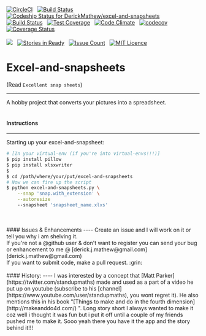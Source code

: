 [![CircleCI](https://circleci.com/gh/DerickMathew/excel-and-snapsheets.svg?style=shield)](https://circleci.com/gh/DerickMathew/excel-and-snapsheets)
&nbsp;
[![Build Status](https://travis-ci.org/DerickMathew/excel-and-snapsheets.svg?branch=master)](https://travis-ci.org/DerickMathew/excel-and-snapsheets)
&nbsp;
[ ![Codeship Status for DerickMathew/excel-and-snapsheets](https://codeship.com/projects/98bbd320-3e22-0134-a4e9-4e9c4058d5c6/status?branch=master)](https://codeship.com/projects/167313)
&nbsp;
[![Build Status](https://semaphoreci.com/api/v1/derickmathew/excel-and-snapsheets/branches/master/badge.svg)](https://semaphoreci.com/derickmathew/excel-and-snapsheets)
&nbsp;
[![Test Coverage](https://codeclimate.com/github/DerickMathew/excel-and-snapsheets/badges/coverage.svg)](https://codeclimate.com/github/DerickMathew/excel-and-snapsheets/coverage)
&nbsp;
[![Code Climate](https://codeclimate.com/github/DerickMathew/excel-and-snapsheets/badges/gpa.svg)](https://codeclimate.com/github/DerickMathew/excel-and-snapsheets)
&nbsp;
[![codecov](https://codecov.io/gh/DerickMathew/excel-and-snapsheets/branch/master/graph/badge.svg)](https://codecov.io/gh/DerickMathew/excel-and-snapsheets)
&nbsp;
[![Coverage Status](https://coveralls.io/repos/github/DerickMathew/excel-and-snapsheets/badge.svg?branch=master)](https://coveralls.io/github/DerickMathew/excel-and-snapsheets?branch=master)
<br/>
<br/>
[![](https://img.shields.io/gitter/room/TechnologyAdvice/Stardust.svg)](https://gitter.im/excel-and-snapsheets/Lobby?utm_source=badge&utm_medium=badge&utm_campaign=pr-badge)
&nbsp;
[![Stories in Ready](https://badge.waffle.io/DerickMathew/excel-and-snapsheets.png?label=ready&title=Ready)](https://waffle.io/DerickMathew/excel-and-snapsheets)
&nbsp;
[![Issue Count](https://codeclimate.com/github/DerickMathew/excel-and-snapsheets/badges/issue_count.svg)](https://codeclimate.com/github/DerickMathew/excel-and-snapsheets)
&nbsp;
[![MIT Licence](https://img.shields.io/badge/license-MIT-blue.svg)](https://opensource.org/licenses/mit-license.php)

# Excel-and-snapsheets

(Read ```Excellent snap sheets```)

------------------------------------------
A hobby project that converts your pictures into a spreadsheet.
<br/>
<br/>

#### Instructions
-----
Starting up your excel-and-snapsheet:
```sh
# [In your virtual-env (if you're into virtual-envs!!!)]
$ pip install pillow
$ pip install xlsxwriter
$
$ cd /path/where/your/put/excel-and-snapsheets
# Now we can fire up the script
$ python excel-and-snapsheets.py \
    --snap 'snap.with_extension' \
    --autoresize
    --snapsheet 'snapsheet_name.xlxs'
```
<br/>
<br/>
#### Issues & Enhancements
----
Create an issue and I will work on it or tell you why i am shelving it.<br/>
If you're not a @github user & don't want to register you can send your bug or enhancement to me @ [derick.j.mathew@gmail.com](derick.j.mathew@gmail.com)
<br/>
If you want to submit code, make a pull request. :grin:
<br/>
<br/>
#### History:
----
I was interested by a concept that [Matt Parker](https://twitter.com/standupmaths) made and used as a part of a video he put up on youtube (subscribe to his [channel](https://www.youtube.com/user/standupmaths), you wont regret it). He also mentions this in his book "[Things to make and do in the fourth dimension](http://makeanddo4d.com/) ". Long story short I always wanted to make it coz well i thought it was fun but i put it off until a couple of my friends pushed me to make it. Sooo yeah there you have it the app and the story behind it!!!
